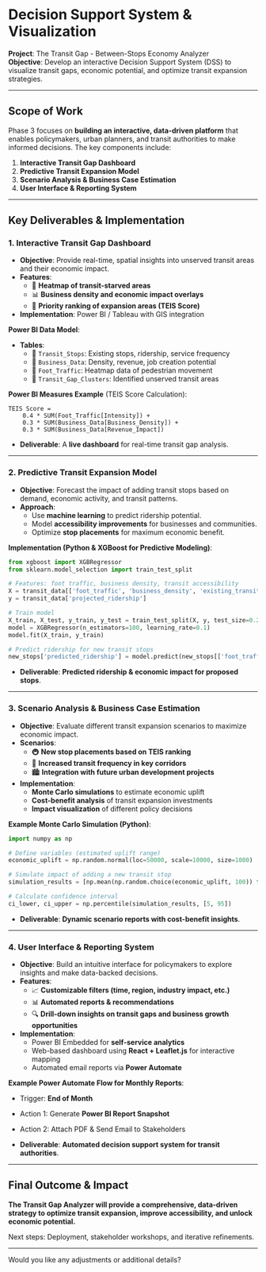 # **Decision Support System & Visualization**  
**Project**: The Transit Gap - Between-Stops Economy Analyzer  
**Objective**: Develop an interactive Decision Support System (DSS) to visualize transit gaps, economic potential, and optimize transit expansion strategies.  

---

## **Scope of Work**  
Phase 3 focuses on **building an interactive, data-driven platform** that enables policymakers, urban planners, and transit authorities to make informed decisions. The key components include:  
1. **Interactive Transit Gap Dashboard**  
2. **Predictive Transit Expansion Model**  
3. **Scenario Analysis & Business Case Estimation**  
4. **User Interface & Reporting System**  

---

## **Key Deliverables & Implementation**  

### **1. Interactive Transit Gap Dashboard**  
- **Objective**: Provide real-time, spatial insights into unserved transit areas and their economic impact.  
- **Features**:  
  - 📍 **Heatmap of transit-starved areas**  
  - 📊 **Business density and economic impact overlays**  
  - 🚦 **Priority ranking of expansion areas (TEIS Score)**  
- **Implementation**: Power BI / Tableau with GIS integration  

**Power BI Data Model**:  
- **Tables**:  
  - 📂 `Transit_Stops`: Existing stops, ridership, service frequency  
  - 🏢 `Business_Data`: Density, revenue, job creation potential  
  - 🚶 `Foot_Traffic`: Heatmap data of pedestrian movement  
  - 📍 `Transit_Gap_Clusters`: Identified unserved transit areas  

**Power BI Measures Example** (TEIS Score Calculation):  
```DAX  
TEIS Score =  
    0.4 * SUM(Foot_Traffic[Intensity]) +  
    0.3 * SUM(Business_Data[Business_Density]) +  
    0.3 * SUM(Business_Data[Revenue_Impact])
```  
- **Deliverable**: A **live dashboard** for real-time transit gap analysis.  

---

### **2. Predictive Transit Expansion Model**  
- **Objective**: Forecast the impact of adding transit stops based on demand, economic activity, and transit patterns.  
- **Approach**:  
  - Use **machine learning** to predict ridership potential.  
  - Model **accessibility improvements** for businesses and communities.  
  - Optimize **stop placements** for maximum economic benefit.  

**Implementation (Python & XGBoost for Predictive Modeling)**:  
```python  
from xgboost import XGBRegressor  
from sklearn.model_selection import train_test_split  

# Features: foot traffic, business density, transit accessibility  
X = transit_data[['foot_traffic', 'business_density', 'existing_transit_access']]  
y = transit_data['projected_ridership']  

# Train model  
X_train, X_test, y_train, y_test = train_test_split(X, y, test_size=0.2, random_state=42)  
model = XGBRegressor(n_estimators=100, learning_rate=0.1)  
model.fit(X_train, y_train)  

# Predict ridership for new transit stops  
new_stops['predicted_ridership'] = model.predict(new_stops[['foot_traffic', 'business_density', 'existing_transit_access']])  
```  
- **Deliverable**: **Predicted ridership & economic impact for proposed stops**.  

---

### **3. Scenario Analysis & Business Case Estimation**  
- **Objective**: Evaluate different transit expansion scenarios to maximize economic impact.  
- **Scenarios**:  
  - 🚇 **New stop placements based on TEIS ranking**  
  - 🚏 **Increased transit frequency in key corridors**  
  - 🏙️ **Integration with future urban development projects**  
- **Implementation**:  
  - **Monte Carlo simulations** to estimate economic uplift  
  - **Cost-benefit analysis** of transit expansion investments  
  - **Impact visualization** of different policy decisions  

**Example Monte Carlo Simulation (Python)**:  
```python  
import numpy as np  

# Define variables (estimated uplift range)  
economic_uplift = np.random.normal(loc=50000, scale=10000, size=1000)  

# Simulate impact of adding a new transit stop  
simulation_results = [np.mean(np.random.choice(economic_uplift, 100)) for _ in range(1000)]  

# Calculate confidence interval  
ci_lower, ci_upper = np.percentile(simulation_results, [5, 95])  
```  
- **Deliverable**: **Dynamic scenario reports with cost-benefit insights**.  

---

### **4. User Interface & Reporting System**  
- **Objective**: Build an intuitive interface for policymakers to explore insights and make data-backed decisions.  
- **Features**:  
  - 📈 **Customizable filters (time, region, industry impact, etc.)**  
  - 📊 **Automated reports & recommendations**  
  - 🔍 **Drill-down insights on transit gaps and business growth opportunities**  
- **Implementation**:  
  - Power BI Embedded for **self-service analytics**  
  - Web-based dashboard using **React + Leaflet.js** for interactive mapping  
  - Automated email reports via **Power Automate**  

**Example Power Automate Flow for Monthly Reports**:  
- Trigger: **End of Month**  
- Action 1: Generate **Power BI Report Snapshot**  
- Action 2: Attach PDF & Send Email to Stakeholders  

- **Deliverable**: **Automated decision support system for transit authorities**.  

---

## **Final Outcome & Impact**  
**The Transit Gap Analyzer will provide a comprehensive, data-driven strategy to optimize transit expansion, improve accessibility, and unlock economic potential.**  

Next steps: Deployment, stakeholder workshops, and iterative refinements.  

---

Would you like any adjustments or additional details?
